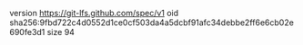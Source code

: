 version https://git-lfs.github.com/spec/v1
oid sha256:9fbd722c4d0552d1ce0cf503da4a5dcbf91afc34debbe2ff6e6cb02e690fe3d1
size 94
